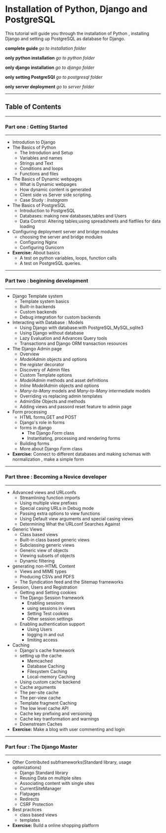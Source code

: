 # Installation of Python, Django and PostgreSQL
This tutorial will guide you through the installation of Python , installing Django and setting up PostgreSQL as database for Django.

**complete guide** *go to installation folder*

**only python installation** *go to python folder*

**only django installation** *go to django folder*

**only setting PostgreSQl** *go to postgresql folder*

**only server deployment** *go to server folder*

---
## Table of Contents

---
### Part one : Getting Started
---

  - Introdution to Django
  - The Basics of Python
    - The Introdution and Setup
    - Variables and names
    - Strings and Text
    - Conditions and loops
    - Functions and files
  - The Basics of Dynamic webpages
    - What is Dynamic webpages
    - How dynamic content is generated
    - Client side vs Server side scripting.
    - Case Study : *Instagram*
  - The Basics of PostgreSQL
    - Introduction to PostgreSQL
    - Databases: making new databases,tables and Users
    - Data Control: Altering tables;using spreadsheets and flatfiles for data loading
  - Configuring deployment server and bridge modules
    - choosing the server and bridge modules
    - Configuring Nginx
    - Configuring Gunicorn
  - **Exercise:** About basics
    - A test on python variables, loops, function calls
    - A test on PostgreSQL queries.

---
### Part two : beginning development
---

 - Django Template system
    - Template system basics
    - Built-in backends
    - Custom backends
    - Debug integration for custom backends
 - Interacting with Database : Models
    - Using Django with database:with PostgreSQL,MySQL,sqlite3
    - Using Django without database
    - Lazy Evaluation and Advances Query tools
    - Transactions and Django ORM transaction resources
 - The Django Admin page
    - Overview
    - *ModelAdmin* objects and options
    - the *register* decorator
    - Discovery of Admin files
    - Custom Template options
    - *ModelAdmin* methods and asset definitions
    - *Inline ModelAdmin* objects and options
    - *Many-to-Many* models and *Many-to-Many* intermediate models
    - Overriding vs replacing admin templates
    - AdminSite Objects and methods
    - Adding views and passord reset feature to admin page
 - Form processing
    - HTML forms,GET and POST
    - Django's role in forms
    - forms in django
      - The Django *Form* class
      - Instantiating, processing and rendering forms
    - Building forms
    - More about Django *Form* class
 - **Exercise:** Connect to different databases and making schemas with normalization , make a simple form

---
### Part three : Becoming a Novice developer
---

 - Advanced views and URLconfs
    - Streamlining function imports
    - Using multiple view prefixes
    - Special casing URLs in Debug mode
    - Passing extra options to view functions
    - Using Default view arguments and special casing views
    - Determining What the URLconf Searches Against
 - Generic Views
    - Class based views
    - Built-in class based generic views
    - Subclassing generic views
    - Generic view of objects
    - Viewing subsets of objects
    - Dynamic filtering
 - generating non-HTML Content
    - Views and MIME types
    - Producing CSVs and PDFS
    - The Syndication feed and the Sitemap frameworks
 - Session, Users and Registration
    - Getting and Setting cookies
    - The Django Session framework
      - Enabling sessions
      - using sessions in views
      - Setting Test cookies
      - Other session settings
    - Enabling authentication support
      - Using Users
      - logging in and out
      - limiting access
 - Caching
    - Django's cache framework
    - setting up the cache
      - Memcached
      - Database Caching
      - Filesystem Caching
      - Local-memory Caching
    - Using custom cache backend
    - Cache arguments
    - The per-site cache
    - The per-view cache
    - Template fragment  Caching
    - The low level cache API
    - Cache key prefixing and versioning
    - Cache key tranformation and warnings
    - Downstream Caches
 - **Exercise:** Make a blog with user commenting and login

---
### Part four : The Django Master
---

 - Other Contributed subframeworks(Standard library, usage optimizations)
    - Django Standard library
    - Reusing Data on multiple sites
    - Associating content with single sites
    - CurrentSiteManager
    - Flatpages
    - Redirects
    - CSRF Protection
 - Best practices
    - class based views
    - templates
 - **Exercise:** Build a online shopping platform
